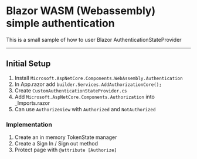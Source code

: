 # Blazor WASM (Webassembly) simple authentication

This is a small sample of how to user Blazor AuthenticationStateProvider

----

## Initial Setup
1. Install ```Microsoft.AspNetCore.Components.WebAssembly.Authentication```
1. In App.razor add ```builder.Services.AddAuthorizationCore();```
1. Create ```CustomAuthenticationStateProvider.cs```
1. Add ```Microsoft.AspNetCore.Components.Authorization``` into _Imports.razor
1. Can use ```AuthorizeView``` with ```Authorized``` and ```NotAuthorized```

### Implementation
1. Create an in memory TokenState manager
1. Create a Sign In / Sign out method
1. Protect page with ```@attribute [Authorize]```